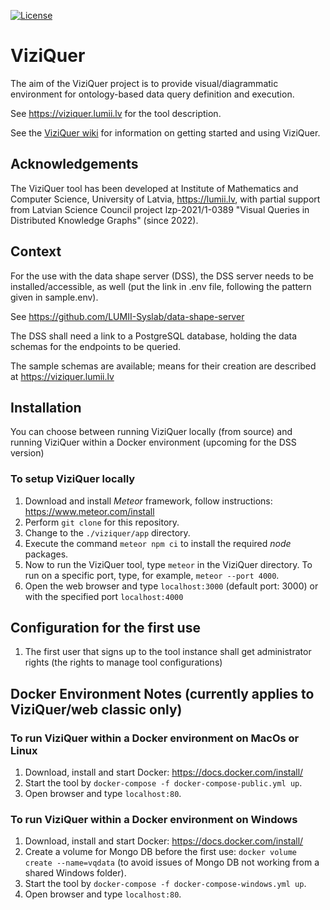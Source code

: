 [![License](http://img.shields.io/:license-mit-blue.svg)](https://raw.githubusercontent.com/LUMII-Syslab/viziquer/master/LICENSE)
# ViziQuer

The aim of the ViziQuer project is to provide visual/diagrammatic environment for ontology-based data query definition and execution.

See https://viziquer.lumii.lv for the tool description.

See the [ViziQuer wiki](https://github.com/LUMII-Syslab/viziquer/wiki) for information on getting started and using ViziQuer.

## Acknowledgements

The ViziQuer tool has been developed at Institute of Mathematics and Computer Science, University of Latvia, https://lumii.lv, 
with partial support from Latvian Science Council project lzp-2021/1-0389 "Visual Queries in Distributed Knowledge Graphs" (since 2022).

## Context

For the use with the data shape server (DSS), the DSS server needs to be installed/accessible, as well (put the link in .env file, 
following the pattern given in sample.env).

See https://github.com/LUMII-Syslab/data-shape-server

The DSS shall need a link to a PostgreSQL database, holding the data schemas for the endpoints to be queried. 

The sample schemas are available; means for their creation are described at https://viziquer.lumii.lv

## Installation

You can choose between running ViziQuer locally (from source) and running ViziQuer within a Docker environment (upcoming for the DSS version)

### To setup ViziQuer locally

1. Download and install _Meteor_ framework, follow instructions: https://www.meteor.com/install
1. Perform `git clone` for this repository.
1. Change to the `./viziquer/app` directory.
1. Execute the command `meteor npm ci` to install the required _node_ packages.
1. Now to run the ViziQuer tool, type `meteor` in the ViziQuer directory.
 To run on a specific port, type, for example, `meteor --port 4000`.
1. Open the web browser and type `localhost:3000` (default port: 3000) or with the specified port `localhost:4000`

## Configuration for the first use

1. The first user that signs up to the tool instance shall get administrator rights (the rights to manage tool configurations)

## Docker Environment Notes (currently applies to ViziQuer/web classic only)

### To run ViziQuer within a Docker environment on MacOs or Linux

1. Download, install and start Docker: https://docs.docker.com/install/
1. Start the tool by `docker-compose -f docker-compose-public.yml up`.
1. Open browser and type `localhost:80`.

### To run ViziQuer within a Docker environment on Windows

1. Download, install and start Docker: https://docs.docker.com/install/
1. Create a volume for Mongo DB before the first use: `docker volume create --name=vqdata` (to avoid issues of Mongo DB not working from a shared Windows folder).
1. Start the tool by `docker-compose -f docker-compose-windows.yml up`.
1. Open browser and type `localhost:80`.
